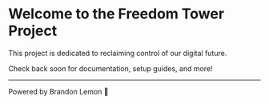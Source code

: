 # Welcome to the Freedom Tower Project

This project is dedicated to reclaiming control of our digital future.

Check back soon for documentation, setup guides, and more!

---
Powered by Brandon Lemon 🚀
